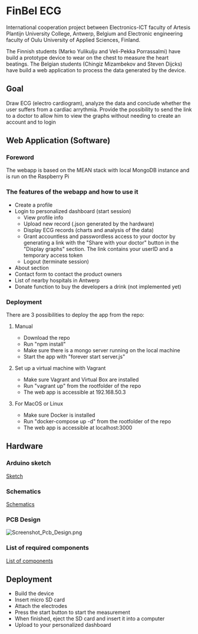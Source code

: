 # FinBel ECG #
International cooperation project between Electronics-ICT faculty of Artesis Plantijn University College, Antwerp, Belgium and Electronic engineering faculty of Oulu University of Applied Sciences, Finland. 

The Finnish students (Marko Yulikulju and Veli-Pekka Porrassalmi) have build a prototype device to wear on the chest to measure the heart beatings. 
The Belgian students (Chingiz Mizambekov and Steven Dijcks) have build a web application to process the data generated by the device.

## Goal ##
Draw ECG (electro cardiogram), analyze the data and conclude whether the user suffers from a cardiac arrythmia. Provide the possibility to send the link to a doctor to allow him to view the graphs without needing to create an account and to login

## Web Application (Software) ##
### Foreword ###
The webapp is based on the MEAN stack with local MongoDB instance and is run on the Raspberry Pi

### The features of the webapp and how to use it ###
* Create a profile
* Login to personalized dashboard (start session)
    * View profile info
    * Upload new record (.json generated by the hardware)
    * Display ECG records (charts and analysis of the data)
    * Grant accountless and passwordless access to your doctor by generating a link with the "Share with your doctor" button in the "Display graphs" section. The link contains your userID and a temporary access token
    * Logout (terminate session)
* About section
* Contact form to contact the product owners
* List of nearby hospitals in Antwerp
* Donate function to buy the developers a drink (not implemented yet)

### Deployment ###
There are 3 possibilities to deploy the app from the repo:

1. Manual
    * Download the repo
    * Run "npm install"
    * Make sure there is a mongo server running on the local machine
    * Start the app with "forever start server.js"


1. Set up a virtual machine with Vagrant
    * Make sure Vagrant and Virtual Box are installed
    * Run "vagrant up" from the rootfolder of the repo
    * The web app is accessible at 192.168.50.3
 

1. For MacOS or Linux
    * Make sure Docker is installed
    * Run "docker-compose up -d" from the rootfolder of the repo
    * The web app is accessible at localhost:3000


## Hardware ##
### Arduino sketch ###
[Sketch](https://bitbucket.org/ChingizMizambekov/ecg/src/0cd166b0810a7870958a1a7d6bf1be43da7afc3d/Hardware/ECG_Device_Arduino_Code/ECG_Device_Arduino_Code.ino?at=master&fileviewer=file-view-default)


### Schematics ###
[Schematics](https://bitbucket.org/ChingizMizambekov/ecg/src/0cd166b0810a7870958a1a7d6bf1be43da7afc3d/Hardware/ECG_Device_PCB/Schematic_Pcb.sch?at=master&fileviewer=file-view-default)

### PCB Design ###
![Screenshot_Pcb_Design.png](https://bitbucket.org/repo/LooGLEM/images/2601417041-Screenshot_Pcb_Design.png)

### List of required components ###
[List of components](https://bitbucket.org/ChingizMizambekov/ecg/src/0cd166b0810a7870958a1a7d6bf1be43da7afc3d/Hardware/ECG_Device_PCB/Parts_List_ECG_Device.txt?at=master&fileviewer=file-view-default)

## Deployment ##
* Build the device
* Insert micro SD card
* Attach the electrodes
* Press the start button to start the measurement
* When finished, eject the SD card and insert it into a computer
* Upload to your personalized dashboard